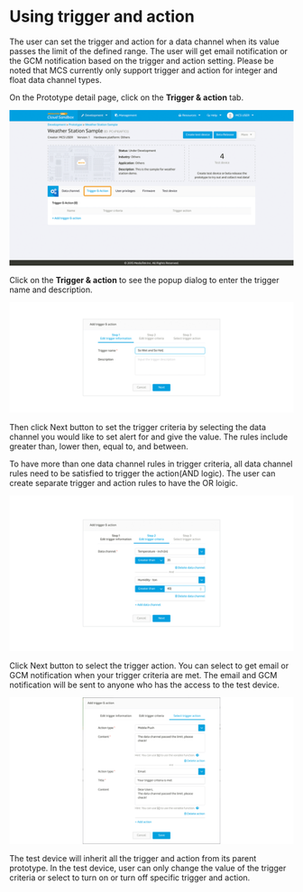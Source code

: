 # Using trigger and action

The user can set the trigger and action for a data channel when its value passes the limit of the defined range. The user will get email notification or the GCM notification based on the trigger and action setting. Please be noted that MCS currently only support trigger and action for integer and float data channel types.


On the Prototype detail page, click on the **Trigger & action** tab.

![](../images/Trigger/img_trigger_01.png)

Click on the **Trigger & action** to see the popup dialog to enter the trigger name and description.

![](../images/Trigger/img_trigger_02.png)

Then click Next button to set the trigger criteria by selecting the data channel you would like to set alert for and give the value. The rules include greater than, lower then, equal to, and between.

To have more than one data channel rules in trigger criteria, all data channel rules need to be satisfied to trigger the action(AND logic). The user can create separate trigger and action rules to have the OR loigic.

![](../images/Trigger/img_trigger_03.png)

Click Next button to select the trigger action. You can select to get email or GCM notification when your trigger criteria are met. The email and GCM notification will be sent to anyone who has the access to the test device.


![](../images/Trigger/img_trigger_04.png)

The test device will inherit all the trigger and action from its parent prototype. In the test device, user can only change the value of the trigger criteria or select to turn on or turn off specific trigger and action.

